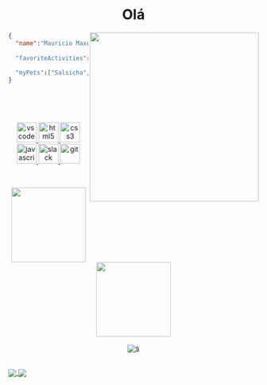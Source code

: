 <!-- [![banner](http://maratonadesofa.com/wp-content/uploads/2020/10/kvothe.png)](https://github.com/Mauricio-Maxuel) -->


<h1 align="center"> Olá</h1>

<img align="right" width="340" src="https://sucodemanga.com.br/wp-content/uploads/2021/04/o-nome-do-vento.jpg" />

```json
{
  "name":"Mauricio Maxuel"
  
  "favoriteActivities":["read","programming","music"]
  
  "myPets":["Salsicha","Pupsy"]
}  
  
```

<!-- <h4 align="center">
<details>
<summary>Mais...</summary> -->
  <br>
  <br>
 <p align="center">
   <a href="https://code.visualstudio.com/">
      <img src="https://cdn.jsdelivr.net/gh/devicons/devicon/icons/vscode/vscode-original.svg" alt="vscode" width="40" height="40"/>
   </a>
   <a href="https://developer.mozilla.org/pt-BR/docs/Web/HTML">
      <img src="https://cdn.jsdelivr.net/gh/devicons/devicon/icons/html5/html5-plain.svg" alt="html5" width="40" height="40"/>
   </a>
   <a href="https://developer.mozilla.org/pt-BR/docs/Web/CSS">
      <img src="https://cdn.jsdelivr.net/gh/devicons/devicon/icons/css3/css3-plain.svg" alt="css3" width="40" height="40"/>
   </a>
   <a href="https://developer.mozilla.org/en-US/docs/Web/JavaScript">
      <img src="https://cdn.jsdelivr.net/gh/devicons/devicon/icons/javascript/javascript-original.svg" alt="javascript" width="40" height="40"/>
   </a>

<!--    <a href="https://nodejs.org">
      <img src="https://cdn.jsdelivr.net/gh/devicons/devicon/icons/nodejs/nodejs-original.svg" alt="nodejs" width="40" height="40"/>
   </a> -->
  
   <a href="https://www.mysql.com/">
      <img src="https://cdn.jsdelivr.net/gh/devicons/devicon/icons/mysql/mysql-original.svg" alt="slack" width="40" height="40" />
   </a>
  
   <a href="https://git-scm.com/">
      <img src="https://cdn.jsdelivr.net/gh/devicons/devicon/icons/git/git-original.svg" alt="git" width="40" height="40"/>
   </a>
</p>
<br>

<p align="center">
  <a href="https://github.com/Mauricio-Maxuel">
    <img
      align="center"
      height="150em"
      src="https://github-readme-stats.vercel.app/api?username=Mauricio-Maxuel&show_icons=true&include_all_commits=true&count_private=true&theme=tokyonight"
    />
  </a>
  <a href="https://github.com/Mauricio-Maxuel">
    <img
      align="center"
      height="150em"
      src="https://github-readme-stats.vercel.app/api/top-langs/?username=Mauricio-Maxuel&show_icons=true&include_all_commits=true&count_private=true&layout=compact&theme=tokyonight"
    />
  </a>
</p>


<p align="center">
  <a href="https://github.com/Mauricio-Maxuel">
    <img
      align="center"
      src="https://github-profile-trophy.vercel.app/?username=Mauricio-Maxuel&theme=onedark&no-frame=true&row=1&&margin-w=20&no-bg=true"
    />s
  </a>
</a>
</p>


<!-- <h3 align="center">Sobre mim:</h3> -->
<br>

  <a href="https://www.linkedin.com/in/MauricioMaxuel/">
    <img
         align="center"
         src="https://img.shields.io/badge/LinkedIn-0077B5?style=for-the-badge&logo=linkedin&logoColor=white"
         </a>
  
   <a href="mailto:mauricio.msantos@sptech.school">
    <img
         align="center"
        src="https://img.shields.io/badge/Microsoft_Outlook-0078D4?style=for-the-badge&logo=microsoft-outlook&logoColor=white"
         </a>
</p>
</details>
